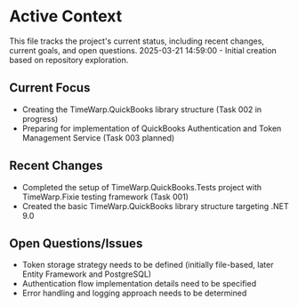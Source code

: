 # Active Context

This file tracks the project's current status, including recent changes, current goals, and open questions.
2025-03-21 14:59:00 - Initial creation based on repository exploration.

## Current Focus

* Creating the TimeWarp.QuickBooks library structure (Task 002 in progress)
* Preparing for implementation of QuickBooks Authentication and Token Management Service (Task 003 planned)

## Recent Changes

* Completed the setup of TimeWarp.QuickBooks.Tests project with TimeWarp.Fixie testing framework (Task 001)
* Created the basic TimeWarp.QuickBooks library structure targeting .NET 9.0

## Open Questions/Issues

* Token storage strategy needs to be defined (initially file-based, later Entity Framework and PostgreSQL)
* Authentication flow implementation details need to be specified
* Error handling and logging approach needs to be determined